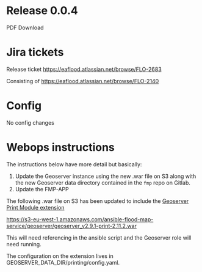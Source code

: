 # Release 0.0.4

PDF Download

# Jira tickets

Release ticket
https://eaflood.atlassian.net/browse/FLO-2683

Consisting of
https://eaflood.atlassian.net/browse/FLO-2140


# Config

No config changes

# Webops instructions

The instructions below have more detail but basically:

1. Update the Geoserver instance using the new .war file on S3 along with the new Geoserver data directory contained in the `fmp` repo on Gitlab.
2. Update the FMP-APP



The following .war file on S3 has been updated to include the [Geoserver Print Module extension](http://docs.geoserver.org/latest/en/user/extensions/printing/index.html)

https://s3-eu-west-1.amazonaws.com/ansible-flood-map-service/geoserver/geoserver_v2.9.1-print-2.11.2.war

This will need referencing in the ansible script and the Geoserver role will need running.


The configuration on the extension lives in GEOSERVER_DATA_DIR/printing/config.yaml.
